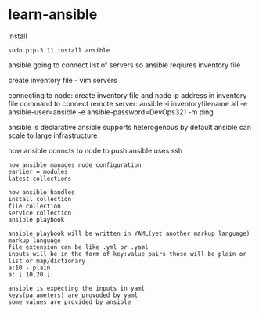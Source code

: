 # learn-ansible

install
``````
sudo pip-3.11 install ansible

`````````

ansible going to connect list of servers so ansible reqiures inventory file


create inventory file  - vim servers


connecting to node: create inventory file and node ip address in inventory file
command to connect remote server: ansible -i inventoryfilename all -e ansible-user=ansible -e ansible-password=DevOps321 -m ping


ansible is declarative
ansible supports heterogenous by default
ansible can scale to large infrastructure


how ansible conncts to node to push
ansible uses ssh


```````````````````````
how ansible manages node configuration
earlier = modules
latest collections
``````````````````````````
`````````
how ansible handles
install collection
file collection
service collection
ansible playbook
`````````````````````````
``````
ansible playbook will be written in YAML(yet another markup language) markup language
file extension can be like .yml or .yaml
inputs will be in the form of key:value pairs those will be plain or list or map/dictionary
a:10 - plain
a: [ 10,20 ]

``````````````````

`````````````````````
ansible is expecting the inputs in yaml
keys(parameters) are provoded by yaml
some values are provided by ansible

`````````````````````````````
